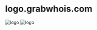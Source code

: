 # logo.grabwhois.com
![logo](http://logo.grabwhois.com/1/cover.png)
![logo](http://logo.grabwhois.com/2/cover.png)
